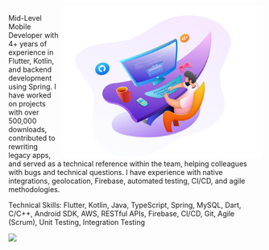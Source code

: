 <img src="https://github.com/JunioJsv/JunioJsv/blob/master/bg.png?raw=true" min-width="400px" max-width="400px" width="400px" align="right">

<p align="left">
Mid-Level Mobile Developer with 4+ years of experience in Flutter, Kotlin, and backend development using Spring. I have worked on projects with over 500,000 downloads, contributed to rewriting legacy apps, and served as a technical reference within the team, helping colleagues with bugs and technical questions. I have experience with native integrations, geolocation, Firebase, automated testing, CI/CD, and agile methodologies.
  
Technical Skills:
Flutter, Kotlin, Java, TypeScript, Spring, MySQL, Dart, C/C++, Android SDK, AWS, RESTful APIs, Firebase, CI/CD, Git, Agile (Scrum), Unit Testing, Integration Testing
</p>

<p align="left">
  <a href="https://www.linkedin.com/in/juniojsv">
     <img src="https://img.shields.io/badge/LinkedIn-0077B5?style=for-the-badge&logo=linkedin&logoColor=white" />
  </a>
</p>
